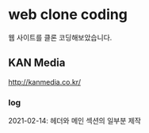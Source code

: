 # web clone coding
웹 사이트를 클론 코딩해보았습니다.

## KAN Media
http://kanmedia.co.kr/

### log
2021-02-14: 헤더와 메인 섹션의 일부분 제작